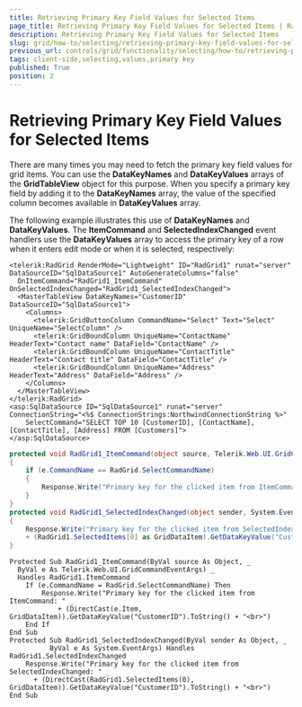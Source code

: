 ```yaml
---
title: Retrieving Primary Key Field Values for Selected Items
page_title: Retrieving Primary Key Field Values for Selected Items | RadGrid for ASP.NET AJAX Documentation
description: Retrieving Primary Key Field Values for Selected Items
slug: grid/how-to/selecting/retrieving-primary-key-field-values-for-selected-items
previous_url: controls/grid/functionality/selecting/how-to/retrieving-primary-key-field-values-for-selected-items
tags: client-side,selecting,values,primary key
published: True
position: 2
---
```


# Retrieving Primary Key Field Values for Selected Items


There are many times you may need to fetch the primary key field values for grid items. You can use the **DataKeyNames** and **DataKeyValues** arrays of the **GridTableView** object for this purpose. When you specify a primary key field by adding it to the **DataKeyNames** array, the value of the specified column becomes available in **DataKeyValues** array.

The following example illustrates this use of **DataKeyNames** and **DataKeyValues**. The **ItemCommand** and **SelectedIndexChanged** event handlers use the **DataKeyValues** array to access the primary key of a row when it enters edit mode or when it is selected, respectively:

````ASP.NET
<telerik:RadGrid RenderMode="Lightweight" ID="RadGrid1" runat="server" DataSourceID="SqlDataSource1" AutoGenerateColumns="false"
  OnItemCommand="RadGrid1_ItemCommand" OnSelectedIndexChanged="RadGrid1_SelectedIndexChanged">
  <MasterTableView DataKeyNames="CustomerID" DataSourceID="SqlDataSource1">
    <Columns>
      <telerik:GridButtonColumn CommandName="Select" Text="Select" UniqueName="SelectColumn" />
      <telerik:GridBoundColumn UniqueName="ContactName" HeaderText="Contact name" DataField="ContactName" />
      <telerik:GridBoundColumn UniqueName="ContactTitle" HeaderText="Contact title" DataField="ContactTitle" />
      <telerik:GridBoundColumn UniqueName="Address" HeaderText="Address" DataField="Address" />
    </Columns>
  </MasterTableView>
</telerik:RadGrid>
<asp:SqlDataSource ID="SqlDataSource1" runat="server" ConnectionString="<%$ ConnectionStrings:NorthwindConnectionString %>"
    SelectCommand="SELECT TOP 10 [CustomerID], [ContactName], [ContactTitle], [Address] FROM [Customers]">
</asp:SqlDataSource>
````
````C#
protected void RadGrid1_ItemCommand(object source, Telerik.Web.UI.GridCommandEventArgs e)
{
    if (e.CommandName == RadGrid.SelectCommandName)
    {
        Response.Write("Primary key for the clicked item from ItemCommand: " + (e.Item as GridDataItem).GetDataKeyValue("CustomerID").ToString() + "<br>");
    }
}
protected void RadGrid1_SelectedIndexChanged(object sender, System.EventArgs e)
{
    Response.Write("Primary key for the clicked item from SelectedIndexChanged: "
    + (RadGrid1.SelectedItems[0] as GridDataItem).GetDataKeyValue("CustomerID").ToString() + "<br>");
}
````
````VB
Protected Sub RadGrid1_ItemCommand(ByVal source As Object, _
  ByVal e As Telerik.Web.UI.GridCommandEventArgs) _
  Handles RadGrid1.ItemCommand
    If (e.CommandName = RadGrid.SelectCommandName) Then
        Response.Write("Primary key for the clicked item from ItemCommand: " _
            + (DirectCast(e.Item, GridDataItem)).GetDataKeyValue("CustomerID").ToString() + "<br>")
    End If
End Sub
Protected Sub RadGrid1_SelectedIndexChanged(ByVal sender As Object, _
          ByVal e As System.EventArgs) Handles RadGrid1.SelectedIndexChanged
    Response.Write("Primary key for the clicked item from SelectedIndexChanged: " _
      + (DirectCast(RadGrid1.SelectedItems(0), GridDataItem)).GetDataKeyValue("CustomerID").ToString() + "<br>")
End Sub
````

